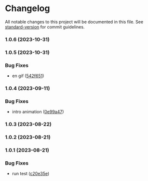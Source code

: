 # Changelog

All notable changes to this project will be documented in this file. See [standard-version](https://github.com/conventional-changelog/standard-version) for commit guidelines.

### 1.0.6 (2023-10-31)

### 1.0.5 (2023-10-31)


### Bug Fixes

* en gif ([542f651](https://github.com/birdwingo/react-native-instagram-stories/commit/542f651b572b204ad635f8a2f4095c9465648391))

### 1.0.4 (2023-09-11)


### Bug Fixes

* intro animation ([0e99a47](https://github.com/birdwingo/react-native-instagram-stories/commit/0e99a47fead4859303f87a7af2243b03f9f54d4a))

### 1.0.3 (2023-08-22)

### 1.0.2 (2023-08-21)

### 1.0.1 (2023-08-21)


### Bug Fixes

* run test ([c20e35e](https://github.com/birdwingo/react-native-instagram-stories/commit/c20e35eb18e9c953715798b5588341bf515d3309))
